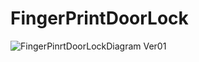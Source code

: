 # FingerPrintDoorLock
![FingerPinrtDoorLockDiagram Ver01](https://github.com/HanseulProject/FingerPrintDoorLock/assets/166224355/41c9fabc-95f7-4f86-b523-3e9c1cd11c2f)
